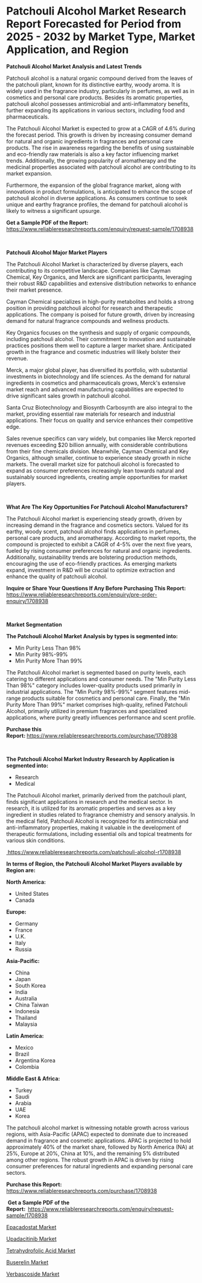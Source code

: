 <p><h1>Patchouli Alcohol Market Research Report Forecasted for Period from 2025 -  2032 by Market Type, Market Application, and Region</h1></p><p><strong>Patchouli Alcohol Market Analysis and Latest Trends</strong></p>
<p><p>Patchouli alcohol is a natural organic compound derived from the leaves of the patchouli plant, known for its distinctive earthy, woody aroma. It is widely used in the fragrance industry, particularly in perfumes, as well as in cosmetics and personal care products. Besides its aromatic properties, patchouli alcohol possesses antimicrobial and anti-inflammatory benefits, further expanding its applications in various sectors, including food and pharmaceuticals.</p><p>The Patchouli Alcohol Market is expected to grow at a CAGR of 4.6% during the forecast period. This growth is driven by increasing consumer demand for natural and organic ingredients in fragrances and personal care products. The rise in awareness regarding the benefits of using sustainable and eco-friendly raw materials is also a key factor influencing market trends. Additionally, the growing popularity of aromatherapy and the medicinal properties associated with patchouli alcohol are contributing to its market expansion. </p><p>Furthermore, the expansion of the global fragrance market, along with innovations in product formulations, is anticipated to enhance the scope of patchouli alcohol in diverse applications. As consumers continue to seek unique and earthy fragrance profiles, the demand for patchouli alcohol is likely to witness a significant upsurge.</p></p>
<p><strong>Get a Sample PDF of the Report:&nbsp;</strong> <a href="https://www.reliableresearchreports.com/enquiry/request-sample/1708938?utm_campaign=9&utm_medium=2&utm_source=Github&utm_content=ia&utm_term=10012025&utm_id=patchouli-alcohol">https://www.reliableresearchreports.com/enquiry/request-sample/1708938</a></p>
<p>&nbsp;</p>
<p><strong>Patchouli Alcohol Major Market Players</strong></p>
<p><p>The Patchouli Alcohol Market is characterized by diverse players, each contributing to its competitive landscape. Companies like Cayman Chemical, Key Organics, and Merck are significant participants, leveraging their robust R&D capabilities and extensive distribution networks to enhance their market presence.</p><p>Cayman Chemical specializes in high-purity metabolites and holds a strong position in providing patchouli alcohol for research and therapeutic applications. The company is poised for future growth, driven by increasing demand for natural fragrance compounds and wellness products.</p><p>Key Organics focuses on the synthesis and supply of organic compounds, including patchouli alcohol. Their commitment to innovation and sustainable practices positions them well to capture a larger market share. Anticipated growth in the fragrance and cosmetic industries will likely bolster their revenue.</p><p>Merck, a major global player, has diversified its portfolio, with substantial investments in biotechnology and life sciences. As the demand for natural ingredients in cosmetics and pharmaceuticals grows, Merck's extensive market reach and advanced manufacturing capabilities are expected to drive significant sales growth in patchouli alcohol.</p><p>Santa Cruz Biotechnology and Biosynth Carbosynth are also integral to the market, providing essential raw materials for research and industrial applications. Their focus on quality and service enhances their competitive edge.</p><p>Sales revenue specifics can vary widely, but companies like Merck reported revenues exceeding $20 billion annually, with considerable contributions from their fine chemicals division. Meanwhile, Cayman Chemical and Key Organics, although smaller, continue to experience steady growth in niche markets. The overall market size for patchouli alcohol is forecasted to expand as consumer preferences increasingly lean towards natural and sustainably sourced ingredients, creating ample opportunities for market players.</p></p>
<p>&nbsp;</p>
<p><strong>What Are The Key Opportunities For Patchouli Alcohol Manufacturers?</strong></p>
<p><p>The Patchouli Alcohol market is experiencing steady growth, driven by increasing demand in the fragrance and cosmetics sectors. Valued for its earthy, woody scent, patchouli alcohol finds applications in perfumes, personal care products, and aromatherapy. According to market reports, the compound is projected to exhibit a CAGR of 4-5% over the next five years, fueled by rising consumer preferences for natural and organic ingredients. Additionally, sustainability trends are bolstering production methods, encouraging the use of eco-friendly practices. As emerging markets expand, investment in R&D will be crucial to optimize extraction and enhance the quality of patchouli alcohol.</p></p>
<p><strong>Inquire or Share Your Questions If Any Before Purchasing This Report:</strong> <a href="https://www.reliableresearchreports.com/enquiry/pre-order-enquiry/1708938?utm_campaign=9&utm_medium=2&utm_source=Github&utm_content=ia&utm_term=10012025&utm_id=patchouli-alcohol">https://www.reliableresearchreports.com/enquiry/pre-order-enquiry/1708938</a></p>
<p>&nbsp;</p>
<p><strong>Market Segmentation</strong></p>
<p><strong>The Patchouli Alcohol Market Analysis by types is segmented into:</strong></p>
<p><ul><li>Min Purity Less Than 98%</li><li>Min Purity 98%-99%</li><li>Min Purity More Than 99%</li></ul></p>
<p><p>The Patchouli Alcohol market is segmented based on purity levels, each catering to different applications and consumer needs. The "Min Purity Less Than 98%" category includes lower-quality products used primarily in industrial applications. The "Min Purity 98%-99%" segment features mid-range products suitable for cosmetics and personal care. Finally, the "Min Purity More Than 99%" market comprises high-quality, refined Patchouli Alcohol, primarily utilized in premium fragrances and specialized applications, where purity greatly influences performance and scent profile.</p></p>
<p><strong>Purchase this Report:&nbsp;</strong><a href="https://www.reliableresearchreports.com/purchase/1708938?utm_campaign=9&utm_medium=2&utm_source=Github&utm_content=ia&utm_term=10012025&utm_id=patchouli-alcohol">https://www.reliableresearchreports.com/purchase/1708938</a></p>
<p>&nbsp;</p>
<p><strong>The Patchouli Alcohol Market Industry Research by Application is segmented into:</strong></p>
<p><ul><li>Research</li><li>Medical</li></ul></p>
<p><p>The Patchouli Alcohol market, primarily derived from the patchouli plant, finds significant applications in research and the medical sector. In research, it is utilized for its aromatic properties and serves as a key ingredient in studies related to fragrance chemistry and sensory analysis. In the medical field, Patchouli Alcohol is recognized for its antimicrobial and anti-inflammatory properties, making it valuable in the development of therapeutic formulations, including essential oils and topical treatments for various skin conditions.</p></p>
<p><a href="https://www.reliableresearchreports.com/patchouli-alcohol-r1708938?utm_campaign=9&utm_medium=2&utm_source=Github&utm_content=ia&utm_term=10012025&utm_id=patchouli-alcohol">&nbsp;https://www.reliableresearchreports.com/patchouli-alcohol-r1708938</a></p>
<p><strong>In terms of Region, the Patchouli Alcohol Market Players available by Region are:</strong></p>
<p>
    <p> <strong> North America: </strong>
        <ul>
            <li>United States</li>
            <li>Canada</li>
        </ul>
        </p> 
    <p> <strong> Europe: </strong>
        <ul>
            <li>Germany</li>
            <li>France</li>
            <li>U.K.</li>
            <li>Italy</li>
            <li>Russia</li>
        </ul>
        </p> 
    <p> <strong> Asia-Pacific: </strong>
        <ul>
            <li>China</li>
            <li>Japan</li>
            <li>South Korea</li>
            <li>India</li>
            <li>Australia</li>
            <li>China Taiwan</li>
            <li>Indonesia</li>
            <li>Thailand</li>
            <li>Malaysia</li>
        </ul>
        </p> 
    <p> <strong> Latin America: </strong>
        <ul>
            <li>Mexico</li>
            <li>Brazil</li>
            <li>Argentina Korea</li>
            <li>Colombia</li>
        </ul>
        </p> 
    <p> <strong> Middle East & Africa: </strong>
        <ul>
            <li>Turkey</li>
            <li>Saudi</li>
            <li>Arabia</li>
            <li>UAE</li>
            <li>Korea</li>
        </ul>
    </p>
    </p>
<p><p>The patchouli alcohol market is witnessing notable growth across various regions, with Asia-Pacific (APAC) expected to dominate due to increased demand in fragrance and cosmetic applications. APAC is projected to hold approximately 40% of the market share, followed by North America (NA) at 25%, Europe at 20%, China at 10%, and the remaining 5% distributed among other regions. The robust growth in APAC is driven by rising consumer preferences for natural ingredients and expanding personal care sectors.</p></p>
<p><strong>Purchase this Report: </strong><a href="https://www.reliableresearchreports.com/purchase/1708938?utm_campaign=9&utm_medium=2&utm_source=Github&utm_content=ia&utm_term=10012025&utm_id=patchouli-alcohol">https://www.reliableresearchreports.com/purchase/1708938</a></p>
<p>&nbsp;<strong>Get a Sample PDF of the Report:&nbsp;&nbsp;</strong><a href="https://www.reliableresearchreports.com/enquiry/request-sample/1708938?utm_campaign=9&utm_medium=2&utm_source=Github&utm_content=ia&utm_term=10012025&utm_id=patchouli-alcohol">https://www.reliableresearchreports.com/enquiry/request-sample/1708938</a></p>
<p><strong></strong></p>
<p><p><a href="https://github.com/WashimHussain441/Market-Research-Report-List-1/blob/main/epacadostat-market.md?utm_campaign=9&utm_medium=2&utm_source=Github&utm_content=ia&utm_term=10012025&utm_id=patchouli-alcohol">Epacadostat Market</a></p><p><a href="https://github.com/manesros8/Market-Research-Report-List-1/blob/main/upadacitinib-market.md?utm_campaign=9&utm_medium=2&utm_source=Github&utm_content=ia&utm_term=10012025&utm_id=patchouli-alcohol">Upadacitinib Market</a></p><p><a href="https://github.com/hgf64gh/Market-Research-Report-List-1/blob/main/tetrahydrofolic-acid-market.md?utm_campaign=9&utm_medium=2&utm_source=Github&utm_content=ia&utm_term=10012025&utm_id=patchouli-alcohol">Tetrahydrofolic Acid Market</a></p><p><a href="https://github.com/SanjidaMahmud54/Market-Research-Report-List-1/blob/main/buserelin-market.md?utm_campaign=9&utm_medium=2&utm_source=Github&utm_content=ia&utm_term=10012025&utm_id=patchouli-alcohol">Buserelin Market</a></p><p><a href="https://github.com/ulyssacrayne00231/Market-Research-Report-List-1/blob/main/verbascoside-market.md?utm_campaign=9&utm_medium=2&utm_source=Github&utm_content=ia&utm_term=10012025&utm_id=patchouli-alcohol">Verbascoside Market</a></p></p>
